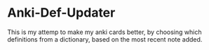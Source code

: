 # Anki-Def-Updater
This is my attemp to make my anki cards better, by choosing which definitions from a dictionary, based on the most recent note added.
